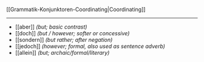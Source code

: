 [[Grammatik-Konjunktoren-Coordinating|Coordinating]]

---
- [[aber]] *(but; basic contrast)*
- [[doch]] *(but / however; softer or concessive)*
- [[sondern]] *(but rather; after negation)*
- [[jedoch]] *(however; formal, also used as sentence adverb)*
- [[allein]] *(but; archaic/formal/literary)*